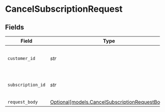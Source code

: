 # CancelSubscriptionRequest


## Fields

| Field                                                                                        | Type                                                                                         | Required                                                                                     | Description                                                                                  | Example                                                                                      |
| -------------------------------------------------------------------------------------------- | -------------------------------------------------------------------------------------------- | -------------------------------------------------------------------------------------------- | -------------------------------------------------------------------------------------------- | -------------------------------------------------------------------------------------------- |
| `customer_id`                                                                                | *str*                                                                                        | :heavy_check_mark:                                                                           | Provide the ID of the related customer.                                                      | cst_5B8cwPMGnU                                                                               |
| `subscription_id`                                                                            | *str*                                                                                        | :heavy_check_mark:                                                                           | Provide the ID of the related subscription.                                                  | sub_5B8cwPMGnU                                                                               |
| `request_body`                                                                               | [Optional[models.CancelSubscriptionRequestBody]](../models/cancelsubscriptionrequestbody.md) | :heavy_minus_sign:                                                                           | N/A                                                                                          |                                                                                              |